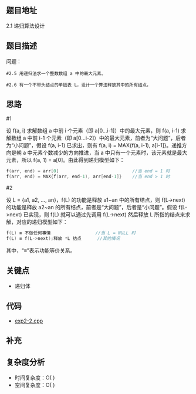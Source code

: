 <!--
 * @Date        : 2020-05-02 20:37:47
 * @LastEditors : anlzou
 * @Github      : https://github.com/anlzou
 * @LastEditTime: 2020-05-29 20:42:10
 * @FilePath    : \algorithm-design\chapters\chapter02-recursive-algorithm-design-art\test2-2.md
 * @Describe    : 
 -->
## 题目地址
2.1 递归算法设计

## 题目描述

问题：
```
#2.5 用递归法求一个整数数组 a 中的最大元素。

#2.6 有一个不带头结点的单链表 L，设计一个算法释放其中的所有结点。
```

## 思路
#1

设 f(a, i) 求解数组 a 中前 i 个元素（即 a[0...i-1]）中的最大元素，则 f(a, i-1) 求解数组 a 中前 i-1 个元素（即 a[0...i-2]）中的最大元素，前者为“大问题”，后者为“小问题”，假设 f(a, i-1) 已求出，则有 f(a, i) = MAX{f(a, i-1), a[i-1]}。递推方向是朝 a 中元素个数减少的方向推进，当 a 中只有一个元素时，该元素就是最大元素，所以 f(a, 1) = a[0]。由此得到递归模型如下：
```c++
f(arr, end) = arr[0]                            //当 end = 1 时
f(arr, end) = MAX{f(arr, end-1), arr[end-1]}    //当 end > 1 时
```

#2

设 L = {a1, a2, ..., an}，f(L) 的功能是释放 a1~an 中的所有结点，则 f(L->next) 的功能是释放 a2~an 的所有结点，前者是“大问题”，后者是“小问题”。假设 f(L->next) 已实现，则 f(L) 就可以通过先调用 f(L->next) 然后释放 L 所指的结点来求解，对应的递归模型如下：
```c++
f(L) ≡ 不做任何事情                 //当 L = NULL 时
f(L) ≡ f(L->next);释放 *L 结点      //其他情况
```
其中，“≡”表示功能等价关系。

## 关键点
- 递归体

## 代码
- [exp2-2.cpp](code/exp2-2.cpp)

## 补充

## 复杂度分析

- 时间复杂度：O( )
- 空间复杂度：O( )